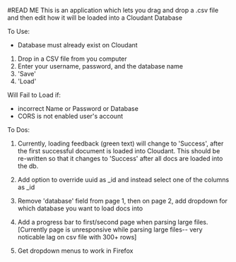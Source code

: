 #READ ME
This is an application which lets you drag and drop a .csv file and then edit how it will be loaded into a Cloudant Database


To Use:

- Database must already exist on Cloudant
1. Drop in a CSV file from you computer
2. Enter your username, password, and the database name
3. 'Save'
4. 'Load'



Will Fail to Load if: 
- incorrect Name or Password or Database 
- CORS is not enabled user's account



To Dos:

1. Currently, loading feedback (green text) will change to 'Success', after the first successful document is loaded into Cloudant. This should be re-written so that it changes to 'Success' after all docs are loaded into the db. 

2. Add option to override uuid as _id and instead select one of the columns as _id

3. Remove 'database' field from page 1, then on page 2, add dropdown for which database you want to load docs into

4. Add a progress bar to first/second page when parsing large files. [Currently page is unresponsive while parsing large files-- very noticable lag on csv file with 300+ rows]

5. Get dropdown menus to work in Firefox

